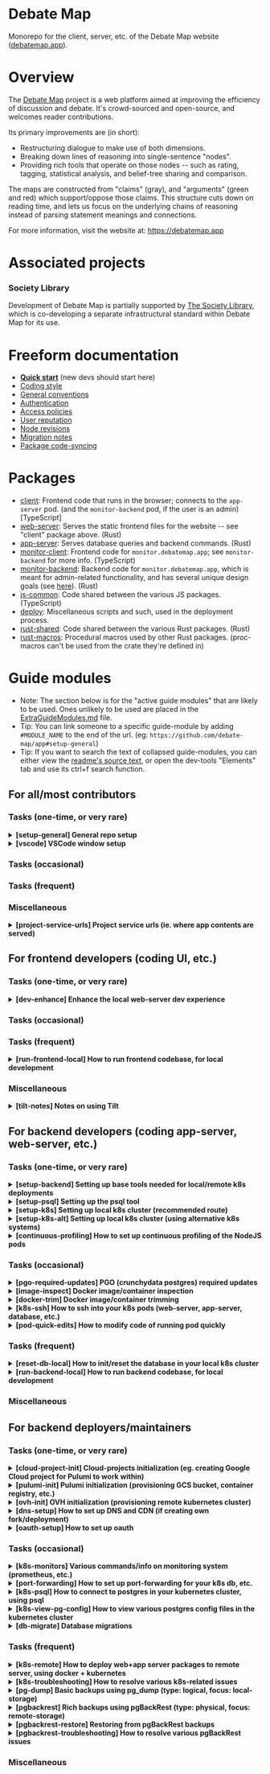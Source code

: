# Debate Map

Monorepo for the client, server, etc. of the Debate Map website ([debatemap.app](https://debatemap.app)).

# Overview

The [Debate Map](https://debatemap.app) project is a web platform aimed at improving the efficiency of discussion and debate. It's crowd-sourced and open-source, and welcomes reader contributions.

Its primary improvements are (in short):
* Restructuring dialogue to make use of both dimensions.
* Breaking down lines of reasoning into single-sentence "nodes".
* Providing rich tools that operate on those nodes -- such as rating, tagging, statistical analysis, and belief-tree sharing and comparison.

The maps are constructed from "claims" (gray), and "arguments" (green and red) which support/oppose those claims. This structure cuts down on reading time, and lets us focus on the underlying chains of reasoning instead of parsing statement meanings and connections.

For more information, visit the website at: <https://debatemap.app>

# Associated projects

### Society Library

Development of Debate Map is partially supported by [The Society Library](https://www.societylibrary.org), which is co-developing a separate infrastructural standard within Debate Map for its use.

# Freeform documentation

* [**Quick start**](https://github.com/debate-map/app/tree/master/Docs/QuickStart.md) (new devs should start here)
* [Coding style](https://github.com/debate-map/app/tree/master/Docs/CodingStyle.md)
* [General conventions](https://github.com/debate-map/app/tree/master/Docs/GeneralConventions.md)
* [Authentication](https://github.com/debate-map/app/tree/master/Docs/Authentication.md)
* [Access policies](https://github.com/debate-map/app/tree/master/Docs/AccessPolicies.md)
* [User reputation](https://github.com/debate-map/app/tree/master/Docs/UserReputation.md)
* [Node revisions](https://github.com/debate-map/app/tree/master/Docs/NodeRevisions.md)
* [Migration notes](https://github.com/debate-map/app/tree/master/Docs/MigrationNotes.md)
* [Package code-syncing](https://github.com/debate-map/app/tree/master/Docs/PackageCodeSyncing.md)

# Packages

* [client](https://github.com/debate-map/app/tree/master/Packages/client): Frontend code that runs in the browser; connects to the `app-server` pod. (and the `monitor-backend` pod, if the user is an admin) \[TypeScript]
* [web-server](https://github.com/debate-map/app/tree/master/Packages/web-server): Serves the static frontend files for the website -- see "client" package above. (Rust)
* [app-server](https://github.com/debate-map/app/tree/master/Packages/app-server): Serves database queries and backend commands. (Rust)
* [monitor-client](https://github.com/debate-map/app/tree/master/Packages/monitor-client): Frontend code for `monitor.debatemap.app`; see `monitor-backend` for more info. (TypeScript)
* [monitor-backend](https://github.com/debate-map/app/tree/master/Packages/monitor-backend): Backend code for `monitor.debatemap.app`, which is meant for admin-related functionality, and has several unique design goals (see [here](https://github.com/debate-map/app/tree/master/Packages/monitor-backend#design-goals)). (Rust)
* [js-common](https://github.com/debate-map/app/tree/master/Packages/js-common): Code shared between the various JS packages. (TypeScript)
* [deploy](https://github.com/debate-map/app/tree/master/Packages/deploy): Miscellaneous scripts and such, used in the deployment process.
* [rust-shared](https://github.com/debate-map/app/tree/master/Packages/rust-shared): Code shared between the various Rust packages. (Rust)
* [rust-macros](https://github.com/debate-map/app/tree/master/Packages/rust-macros): Procedural macros used by other Rust packages. (proc-macros can't be used from the crate they're defined in)
<!--
// planned packages
* [graphlink-server](https://github.com/debate-map/app/tree/master/Packages/graphlink-server): Library providing a GraphQL endpoint based on a PostgreSQL database, with support for live-queries. (Rust) [to be split into separate repo]
-->

# Guide modules

* Note: The section below is for the "active guide modules" that are likely to be used. Ones unlikely to be used are placed in the [ExtraGuideModules.md](https://github.com/debate-map/app/tree/master/Docs/ExtraGuideModules.md) file.
* Tip: You can link someone to a specific guide-module by adding `#MODULE_NAME` to the end of the url. (eg: `https://github.com/debate-map/app#setup-general`)
* Tip: If you want to search the text of collapsed guide-modules, you can either view the [readme's source text](https://github.com/debate-map/app/blob/master/README.md?plain=1), or open the dev-tools "Elements" tab and use its ctrl+f search function.





## For all/most contributors

### Tasks (one-time, or very rare)

<!----><a name="setup-general"></a>
<details><summary><b>[setup-general] General repo setup</b></summary>

* 1\) Ensure [NodeJS](https://nodejs.org) (v14.13.0+) is installed, as well as [Yarn](https://yarnpkg.com/getting-started/install) needed for Yarn workspaces.
	* Note: Installation of a new command-line tool generally requires that you restart your terminal/IDE in order for its binaries to be accessible simply by name (assuming the installer has added its folder to the `Path` environment-variable automatically). So if a step fails due to "Command X is not recognized", check this first. (To save space, this "restart your terminal/IDE before proceeding" note will not be repeated in other guide-modules/steps.)
* 2\) Clone/download this repo to disk. (https://github.com/debate-map/app.git)
* 3\) Install this repo's dependencies by running: `yarn install`
* 4\) There is an ugly additional step that used to be required here, relating to a messy transition in the NPM ecosystem from commonjs to esm modules. For now, this issue is being worked around in this repo through use of [these](https://github.com/debate-map/app/tree/master/patches) and [these](https://github.com/Venryx/web-vcore/tree/master/patches) patch files (which are auto-applied by npm/yarn). However, if you get strange webpack/typescript build errors relating to commonjs/esm modules, it's probably related to [this issue](https://github.com/apollographql/apollo-client/pull/8396#issuecomment-894563662), which may then require another look at the patch files (or attempting to find a more reliable solution).
* 5\) Copy the `.env.template` file in the repo root, rename the copy to `.env`, and fill in the necessary environment-variables. At the moment, regular frontend and backend devs don't need to make any modifications to the new `.env` file; only backend deployers/maintainers (ie. those pushing changes to the cloud for production) have environment-variables they need to fill in.

> If you're looking for a higher-level "quick start" guide, see here: [Quick start](https://github.com/debate-map/app/tree/master/Docs/QuickStart.md)

</details>

</details>

<!----><a name="vscode"></a>
<details><summary><b>[vscode] VSCode window setup</b></summary>

Prerequisite steps: [setup-general](#setup-general)

It's recommended to split your dev setup into two vscode windows:
* 1\) Window #1 in the `Packages` folder. Use this window to open files in `Packages/client`. (opening files in `Packages/js-common` is also fine)
* 2\) Window #2 in the repo root, for everything else. (server development, deployment, etc.)

Reasons:
* About half of the development work is done in `Packages/client`, since it is the "driver" of most changes/functionality. And having the workload split between the two windows (by "area of concern"), helps maintain tab-count sanity, and clarity of where a given file/tab should be located.
* A separate `tasks.json` file has been set up for the two folders, optimized for the frontend and backend "areas of concern"; by opening both vscode windows/instances, it's thus faster/easier to complete some guide-modules.

</details>





### Tasks (occasional)





### Tasks (frequent)





### Miscellaneous

<!----><a name="project-service-urls"></a>
<details><summary><b>[project-service-urls] Project service urls (ie. where app contents are served) </b></summary>

Local:
* `localhost:5100`: local (k8s), web-server (`backend.[forward/tiltUp]_local` must be running)
* `localhost:5101`: local (webpack), web-server (`client.dev` must be running)
* `localhost:5110`: local (k8s), app-server (`backend.[forward/tiltUp]_local` must be running)
* `localhost:5120`: local (k8s), postgres instance (`backend.[forward/tiltUp]_local` must be running)
* `localhost:5130`: local (k8s), monitor-backend (with web-serving of monitor-client's files) (`backend.[forward/tiltUp]_local` must be running)
* `localhost:5131`: local (webpack), monitor-client (alt web-server) (`monitorClient.dev` must be running)

Remote (private port-forwards/proxies):
* `localhost:5200`: remote (k8s), web-server (`backend.[forward/tiltUp]_ovh` must be running)
* `localhost:5210`: remote (k8s), app-server (`backend.[forward/tiltUp]_ovh` must be running)
* `localhost:5220`: remote (k8s), postgres instance (`backend.[forward/tiltUp]_ovh` must be running)
* `localhost:5230`: remote (k8s), monitor-backend (with web-serving of monitor-client's files) (`backend.[forward/tiltUp]_ovh` must be running)

Remote (public): \[note: the new version of debate-map is not yet served at these endpoints; these are the target urls, however, for when it's ready for public access]
* `debatemap.app`: remote (k8s), web-server
* `app-server.debatemap.app`: remote (k8s), app-server
* `monitor.debatemap.app`: remote (k8s), monitor-backend (with web-serving of monitor-client's files)

Port-assignment scheme: (ie. meaning of each digit in `ABCD`)
* A) app/project [5: debate-map]
* B) cluster [0: skipped, 1: local, 2: remote] (0 is skipped to avoid clashes with common ports, eg. 5000 for UPnP)
* C) pod [0: web-server, 1: app-server, 2: postgres instance, 3: monitor]
* D) variant [0: main, 1: served from webpack, etc.]

> Note: Not all web-accessible k8s services are shown in the list above. Specifically:
> * Mere "subcomponents" of the monitoring service: grafana, prometheus, alertmanager (Reason: They're accessible through the monitor tool's subpages/iframes. See [Domains.ts](https://github.com/debate-map/app/blob/master/Packages/js-common/Source/Utils/General/Domains.ts) or [domains.rs](https://github.com/debate-map/app/blob/master/Packages/rust-shared/src/domains.rs) for more details.)

</details>





## For frontend developers (coding UI, etc.)





### Tasks (one-time, or very rare)

<!----><a name="dev-enhance"></a>
<details><summary><b>[dev-enhance] Enhance the local web-server dev experience</b></summary>

* 1\) [opt] Install: [React Development Tools](https://chrome.google.com/webstore/detail/react-developer-tools/fmkadmapgofadopljbjfkapdkoienihi)
* 2\) [opt] Install: [MobX Development Tools](https://chrome.google.com/webstore/detail/mobx-developer-tools/pfgnfdagidkfgccljigdamigbcnndkod) (or [my fork](https://github.com/Venryx/mobx-devtools-advanced))

</details>





### Tasks (occasional)





### Tasks (frequent)

<!----><a name="run-frontend-local"></a>
<details><summary><b>[run-frontend-local] How to run frontend codebase, for local development</b></summary>

Prerequisite steps: [setup-general](#setup-general)

* 1\) If this is the first run, or if you've made code changes, run: `npm start client.tsc` (has vsc-1 task), for the ts->js transpilation (leave running in background)
* 2\) Start the serving of the frontend files. (ie. the js files generated by step 1, along with images and such)
	* 2.1\) Option 1, using webpack directly: **(faster, and recommended atm)**
		* 2.1.1\) Run `npm start client.dev` (has vsc-1 task), for the webpack bundle-building (and serving to `localhost:5101`). (leave running in background)
	* 2.2\) Option 2, using the web-server package within k8s: [if going this route, first follow the [setup-k8s](#setup-k8s) module]
		* 2.2.1\) If this is the first run, or if you've made code changes, build the frontend's webpack bundle into an actual file, in production mode, by running `npm start client.build.prodQuick` (has vsc-1 task).
		* 2.2.2\) Run (in repo root): `npm start backend.tiltUp_local`
		* 2.2.3\) Wait till Tilt has finished deploying everything to your local k8s cluster. (to monitor, press space to open the Tilt web-ui, or `s` for an in-terminal display)
* 3\) Open the locally-served frontend, by opening in your browser: `localhost:5101` (webpack), or `localhost:5100` (k8s web-server) (if you want to connect to the remote db, add `?db=prod` to the end of the url)

> For additional notes on using Tilt, see here: [tilt-notes](#tilt-notes)

</details>





### Miscellaneous

<!----><a name="tilt-notes"></a>
<details><summary><b>[tilt-notes] Notes on using Tilt</b></summary>

Prerequisite steps: [setup-backend](#setup-backend)

Notes:
* When making changes to files, and with Tilt live-updating the files in the pods, you may occasionally start hitting the error `Build Failed: error during connect` or `Build Failed: [...] Error response from daemon` or `Get "https://kubernetes.docker.internal:6443/api[...]": net/http: TLS handshake timeout`. Not completely sure what causes it (see my SO comment [here](https://stackoverflow.com/a/68779828)), but I'm guessing the tilt-updating mechanism is overwhelming Docker Desktop's kubernetes system somehow. To fix:
	* Option 1 (recommended): Completely close Docker Desktop, shutdown WSL2 (`wsl --shutdown`) [not always necessary], restart Docker Desktop, then rerun `npm start backend.tiltUp_local`.
	* Option 2 (sometimes fails): Right click the Docker Desktop tray-icon and press "Restart Docker".
* **Manually restarting the "pgo" resource will clear the database contents! Use with caution.**

</details>





## For backend developers (coding app-server, web-server, etc.)





### Tasks (one-time, or very rare)

<!----><a name="setup-backend"></a>
<details><summary><b>[setup-backend] Setting up base tools needed for local/remote k8s deployments</b></summary>

Required:
* 1\) Install Rust via the `rustup` toolkit: https://www.rust-lang.org/tools/install
	* 1.1\) If using VSCode, it's highly recommended to install the [Rust Analyzer](https://marketplace.visualstudio.com/items?itemName=rust-lang.rust-analyzer) extension.
* 2\) Install Tilt: https://github.com/tilt-dev/tilt (I'm currently on version 0.30.13)
	* 2.1\) If the `tilt` binary was not already added to your `Path` environment variable (depends on install path), do so.
* 3\) Install Helm (used during k8s deployment), v3.10.3+: https://helm.sh/docs/intro/install
	* 3.1\) On Windows, recommended install steps:
		* 3.1.1\) Install [Chocolatey](https://chocolatey.org/install). (if `choco` command not already present)
		* 3.1.2\) Run: `choco install kubernetes-helm`
* 3\) Install a Docker container system.
	* 3.1\) If on Windows, you'll first need to [install WSL2](https://learn.microsoft.com/en-us/windows/wsl/install). For the simple case, this involves...
		* 3.1.1\) Run `wsl --install`, restart, wait for WSL2's post-restart installation process to complete, then enter a username and password (which is probably worth recording).
		* 3.1.2\) It is highly recommended to set memory/cpu limits for the WSL system (as [seen here](https://stackoverflow.com/a/66797264)), otherwise it can (and likely will) consume nearly all of your device's resources.
	* 3.2\) Before installing your Docker container system, make sure the version you're installing is compatible with Debate Map's requirements. Currently, the repo is developed on machines with v1.24.2 (as part of [Docker Desktop 4.11.0](https://docs.docker.com/desktop/release-notes/#docker-desktop-4110)) and Kubernetes v1.25.2 (as part of Docker Desktop 4.15.0), so it's recommended to install one of those versions (preferably the newer one).
	* 3.3\) On Windows and Mac, this means installing Docker Desktop (see step 3.2 above for recommended install link).
	* 3.4\) On Linux, it's also recommended to install Docker Desktop (see step 3.2 above for recommended install link). (installing Docker Engine on its own is apparently also possible, though not recommended, since these docs are written assuming Docker Desktop is installed)

Highly recommended: (frontend devs can skip, if setting up a minimal local backend)
* 1\) Install [Lens](https://k8slens.dev), a very handy, general-purpose k8s inspection tool. 
* 2\) Install [DBeaver](https://dbeaver.io/download), a ui tool for viewing/modifying postgresql databases.

Additional tools: (frontend devs can skip)
* 1\) Install the VSCode [Kubernetes extension](https://marketplace.visualstudio.com/items?itemName=ms-kubernetes-tools.vscode-kubernetes-tools), and connect it with your kubeconfig file (eg. `$HOME/.kube/config`).
	* 1.1\) Also install the [Pod File System Explorer](https://marketplace.visualstudio.com/items?itemName=sandipchitale.kubernetes-file-system-explorer) component, enabling the Kubernetes extension to display the file-tree of running pods, and open their files.
* 2\) Install the VSCode [Bridge to Kubernetes extension](https://marketplace.visualstudio.com/items?itemName=mindaro.mindaro), for replacing a service in a remote kubernetes cluster with one running locally (for easier/faster debugging).
* 3\) See here for more helpful tools: https://collabnix.github.io/kubetools

</details>

<!----><a name="setup-psql"></a>
<details><summary><b>[setup-psql] Setting up the psql tool</b></summary>

> Note: While installation of the `psql` tool on your host machine should not strictly be necessary (since there is an instance of it that can be accessed through some postgres-related docker containers), it is best to install it for more ergonomic usage: many of the helper scripts rely on it, and having it on your host machine makes it easier to use certain features, such as execution of .sql files present only on the host machine (eg. for when running the init-db and seed-db scripts).

Steps:
* 1\) First, make a note of which major version of Postgres you need. This should be Postgres v13 (unless this step has become outdated); to confirm, you can run `npm start ssh.db`, then in that shell run `psql --version`.
* 2\) Next, download/install the package containing the `psql` binary. This means either...
	* 2.1\) Option 1, installing the full Postgres software (keep same major version noted above): https://www.postgresql.org/download
	* 2.2\) Option 2, installing just the Postgres binaries needed for `psql` to operate.
		* 2.2.1\) On Windows, this means downloading and extracting the contents from the zip file here (keep same major version noted above): https://www.enterprisedb.com/download-postgresql-binaries
* 3\) Ensure the `psql` binary is added to your `Path` environment-variable.

</details>

<!----><a name="setup-k8s"></a>
<details><summary><b>[setup-k8s] Setting up local k8s cluster (recommended route)</b></summary>

Prerequisite steps: [setup-backend](#setup-backend)

> There are multiple ways to set up a local Kubernetes cluster, but this guide-module assumes you'll be using the recommended option of Docker Desktop. If for some reason you instead want to use K3d, Kind, etc., see the [setup-k8s-alt](#setup-k8s-alt) module.

#### Setup for Docker Desktop Kubernetes **(recommended k8s system)**

* 1\) Create your Kubernetes cluster in Docker Desktop, by checking "Enable Kubernetes" in the settings, and pressing apply/restart.

> To delete and recreate the cluster, use the settings panel.

#### After steps

* 1\) Create an alias/copy of the k8s context you just created, renaming it to "local":
	* 1.1\) For Docker Desktop, this means:
		* 1.1.1\) Open: `$HOME/.kube/config`
		* 1.1.2\) Find the section with these contents:
		```
		- context:
		    cluster: docker-desktop
		    user: docker-desktop
		  name: docker-desktop
		```
		* 1.1.3\) Copy that section and paste it just below, changing the copy's `name: docker-desktop` to `name: local`.
* 2\) [opt] To make future kubectl commands more convenient, set the context's default namespace: `kubectl config set-context --current --namespace=app`

#### Troubleshooting

* 1\) If on Windows, your dynamic-ports range may start out misconfigured, which will (sometimes) cause conflicts with attempted port-forwards (from your Kubernetes pods to your localhost ports). See [here](https://superuser.com/a/1671710/231129) for the fix. (worth checking ahead of time on Windows, as it wasted considerable time for me)
* 2\) If your namespace gets messed up, delete it using this (regular kill command gets stuck): `npm start "backend.forceKillNS NAMESPACE_TO_KILL"`
	* 2.1\) If that is insufficient, you can either:
		* 2.1.1\) Help the namespace to get deleted, by editing its manifest to no longer have any "finalizers", as [shown here](https://stackoverflow.com/a/52012367).
		* 2.1.2\) Reset the whole Kubernetes cluster. (eg. using the Docker Desktop UI)
* 3\) When the list of images/containers in Docker Desktop gets annoyingly long, see the [docker-trim](#docker-trim) module.

</details>

<!----><a name="setup-k8s-alt"></a>
<details><summary><b>[setup-k8s-alt] Setting up local k8s cluster (using alternative k8s systems)</b></summary>

Prerequisite steps: [setup-backend](#setup-backend)

> There are multiple ways to set up a local Kubernetes cluster, with the recommened route being to use Docker Desktop, as described in the [setup-k8s](#setup-k8s) module. This module is for if you're certain you want to use an alternative like K3d or Kind.

Alternative options:
* K3d
* Kind

Notes:
* Docker Desktop has the advantage of not needing built docker-images to be "loaded" into the cluster; they were built there to begin with. This can save a *lot* of time, if full builds are slow. (for me, the deploy process takes ~3m on K3d, which Docker Desktop cuts out completely)
* K3d has the fastest deletion and recreation of clusters. (so restarting from scratch frequently is more doable)
* Docker Desktop seems to be the slowest running; I'd estimate that k3d is ~2x, at least for the parts I saw (eg. startup time).
* Docker Desktop seems to have more issues with some networking details; for example, I haven't been able to get the node-exporter to work on it, despite it work alright on k3d (on k3d, you sometimes need to restart tilt, but at least it works on that second try; with Docker Desktop, node-exporters has never been able to work). However, it's worth noting that it's possible it's (at least partly) due to some sort of ordering conflict; I have accidentally had docker-desktop and k3d and kind running at the same time often, so the differences I see may just be reflections of a problematic setup.

#### Setup for K3d

* 1\) Download and install from here: https://k3d.io/#installation
* 2\) Create a local registry: `k3d registry create reg.localhost --port 5000`
* 3\) Create a local cluster: `k3d cluster create main-1 --registry-use k3d-reg.localhost:5000` (resulting image will be named `k3d-main-1`)
* 4\) Add an entry to your hosts file, to be able to resolve `reg.localhost`:
	* 4.1\) For Windows: Add line `127.0.0.1 k3d-reg.localhost` to `C:\Windows\System32\Drivers\etc\hosts`.
	* 4.2\) For Linux: Add line `127.0.0.1 k3d-reg.localhost` to `/etc/hosts`. (on some Linux distros, this step isn't actually necessary)

> To delete and recreate the cluster: `k3d cluster delete main-1 && k3d cluster create main-1`

#### Setup for Kind

* 1\) Download and install from here: https://kind.sigs.k8s.io/docs/user/quick-start/#installation
* 2\) Run: `kind create cluster --name main-1 --image kindest/node:v1.24.2` (only versions 1.21.5 to 1.24.2 are known to work). The resulting image will be named `kind-main-1`
* 3\) Your cluster might fail with `too many open files` errors. Follow the guide at https://kind.sigs.k8s.io/docs/user/known-issues/#pod-errors-due-to-too-many-open-files

> To delete and recreate the cluster: `kind delete cluster --name main-1 && kind create cluster --name main-1`

#### After steps and troubleshooting

* For this info, open the [setup-k8s](#setup-k8s) module, and read through the "After steps" and "Troubleshooting" sections.

</details>

<!----><a name="continuous-profiling"></a>
<details><summary><b>[continuous-profiling] How to set up continuous profiling of the NodeJS pods</b></summary>

We used to use NewRelic to try to do this, but that was cancelled. Tooling to use for this is "to be decided".

</details>





### Tasks (occasional)

<!----><a name="pgo-required-updates"></a>
<details><summary><b>[pgo-required-updates] PGO (crunchydata postgres) required updates</b></summary>

The cluster's database is an instance of the [CrunchyData Postgres Operator, v5](https://access.crunchydata.com/documentation/postgres-operator/v5); we use various docker images that they provide, under the `registry.developers.crunchydata.com/crunchydata/` path. However, they apparently do not keep those images up forever, meaning that at some point, updating to a new version is required (eg. since new devs/environments would then be unable to pull the images themselves).

To update only the "postgres" image/component within the pgo package (this is usually all that's needed):
* 1\) Take a look at the file `Packages/deploy/PGO/install/values.yaml` to see what postgres version-images are available; if there is a new major-version you can jump to (that's not dropped yet), targeting that should solve the issue. (of the postgres image the cluster had been using being dropped from the crunchydata registry)
* 2\) If doable, create a copy of the new postgres-version image in a private-registry (to avoid it being dropped in the future), and use that as the target rather than the url noted above:
	* IMPORTANT NOTE: Using a private-registry mirror of the postgres image is not *yet* fully figured out, because I don't yet know how to provide the authentication data to the production cluster for it to be able to read from the private registry. There is a CrunchyData guide [here](https://access.crunchydata.com/documentation/postgres-operator/5.3.1/guides/private-registries/) which presumably can make this work. But for now, I'll just use the official image -- but now using the postgres v15 image (since that one is not dropped from the crunchydata registry, and should not be dropped for another year or so).
	* 2.1\) Ensure a copy of the target postgres image is stored in your private registry, by pasting the target version's image-url into the `MirrorTransientImages.js` file, then running it: `node ./Scripts/Docker/MirrorTransientImages.js`
	* 2.2\) Now open the `Packages/deploy/PGO/install/values.yaml` file again, and update the `relatedImages.postgres_XX.image` field to match the url of the private-registory mirror of the image. (so it's getting dropped from the main registry does not cause problems for us later)
	* 2.3\) If we're still needing to use the "large postgres images" fix, update the docker-pull command in `Postgres.star` to match the private-registry image-url.
* 3\) Now we need to update the postgres-cluster's data-folder to work with the new version of postgres:
	* 3.1\) Option 1: Run the postgres major-version update process that CrunchyData outlines here (recommended [ideally anyway; it failed last attempt in the production cluster, forcing Option 2]): https://access.crunchydata.com/documentation/postgres-operator/v5/guides/major-postgres-version-upgrade
		* 3.1.1\) Notes for its step 1:
			* It's recommended to at least make a logical backup at this point. (see: [pg-dump](#pg-dump))
		* 3.1.2\) Notes for its step 2:
			* 3.1.2.1\) In the first code-block (the yaml for the `PGUpgrade`), make sure you set:
				* `meta.namespace: postgres-operator` (alternately, you could do this as part of the `kubectl apply` command, but better to have it in the git-tracked file itself imo)
				* `meta.name: <name matching the pattern pg-upgrade-13-to-15>`
			* 3.1.2.2\) The contents of that first code-block should be saved to a file in the `Packages/deploy/PGO/@Operations` folder, with the filename matching the `meta.name` field. (eg. `pg-upgrade-13-to-15.yaml`)
			* 3.1.2.3\) It doesn't say how to deploy the listed yaml to the cluster; you could add it to the tilt scripts, or run `kubectl apply` directly. For the latter, run (from repo root): `kubectl apply -f Packages/deploy/PGO/@Operations/<file name from prior step>` (make sure you have Docker Desktop targeting the correct cluster first, ie. local or remote)
			* 3.1.2.4\) It is now expected that, when viewing/"editing" the newly-added `pg-upgrade-XXX` object in Lens (under the "Custom Resources" category), you'll see the text (near the bottom): `message: PostgresCluster instances still running`
		* 3.1.3\) Notes for its step 3:
			* In our case, the cluster-annotating command to run is: `kubectl -n postgres-operator annotate postgrescluster debate-map postgres-operator.crunchydata.com/allow-upgrade="pg-upgrade-13-to-15"`
			* When it says to shut down the cluster, in our case it means modifying the `Packages/deploy/PGO/postgres/values.yaml` file to have `shutdown: true`, then applying it (ie. by saving the file, with Tilt running; you could also use Lens to change the field directly, which is faster but requires more care with field-placement).
		* 3.1.4\) Notes for its step 4:
			* If you hit an error about the `pg15` (or whatever your target/new-pg-version is) directory already existing, this may be due to a prior (presumably failed) upgrade attempt. To fix this, delete the pg-upgrade object (pod will be dropped with it), comment out the `shutdown: true` line again, wait for the pgo `X-instance1-X` pod to start up again, then SSH into that pod, and delete/rename the given directory; then you can redo the relevant steps to get to step 3.1.4 again.
		* 3.1.5\) Notes for its step 5:
			* Once you've confirmed the upgrade has completed successfully, it's recommended to remove the `PGUpgrade` object (I prefer to do this using Lens, with it shown under the "Custom Resources" category).
		* 3.1.6\) Notes for its step 6:
			* For its vacuumdb command, I went with the first option (`vacuumdb --all --analyze-in-stages`), and ran it in the shell for the `debate-map-instance1-XXX` pod.
			* You could also do cleanup/removal of the old data-folder (eg. `pg13`) by following the given information (in the same `instance1` pod above), but I wouldn't bother unless disk-space is running low. (I don't believe those old folders become part of either the physical or logical automated backups, so the impact is minimal)
	* 3.2\) Option 2: Reset the database storage directory and restore a logical backup of the database.
		* 3.2.1\) Shut down the postgres cluster: modify `Packages/deploy/PGO/postgres/values.yaml` to have `shutdown: true`, or use Lens to apply this change directly. (this step is maybe not necessary, but better safe than sorry for now)
		* 3.2.2\) Change the `postgresVersion` field of `Packages/deploy/PGO/postgres/values.yaml` to the target/new version.
		* 3.2.3\) Reset the database data-folder, as well as the pgbackrest data and repo folders:
			* 3.2.3.1\) Option 1: By nuking the persistent-volume-claims (recommended atm).
				* WARNING: This will destroy your in-cluster copy of the database contents. Only do this if you're sure you have external backups, and you want to fully reset the pgo data/storage.
				* 3.2.3.1.1\) Use Lens to destroy the persistent-volume-claims named `debate-map-instance1-XXXX-pgdata` and `debate-map-repo1`.
				* 3.2.3.1.2\) That's it for now... (proceed to step 3.2.4, then in step 3.2.5, we do an additional step to complete the resetting, followed by the restore of the logical-backup)
			* 3.2.3.2\) Option 2: By modifying the persistent-volume-claims to rename the relevant folders.
				* 3.2.3.2.1\) Rename the folders within `pgdata`:
					* 3.2.3.2.1.1\) We need a way to modify the persistent-volume-claim used by postgres, from a stable pod that will not keep restarting. To do this, deploy the `Packages/deploy/PGO/@Operations/@explore-pvc_debate-map-instance1-XXX-pgdata.yaml` file to the cluster. This will create a `busybox` pod that we can SSH into.
					* 3.2.3.2.1.2\) In the explore-pvc/busybox pod, run `cd /mnt/volume1`, then:
						* 3.2.3.2.1.2.1\) Run: `mv pgXX pgXX_vdisabled1` (do this for all `XX`/versions present, both old and new)
						* 3.2.3.2.1.2.2\) Run: `mv pgXX_wal pgXX_wal_vdisabled1`. (do this for all `XX`/versions present, both old and new)
						* 3.2.3.2.1.2.3\) Run: `mv pgbackrest pgbackrest_vdisabled1`
				* 3.2.3.2.2\) Rename the folders within the pg repo folder (forget exact name, but used by `repo1` pod):
					* Similar steps to the above, except for the `repo1` persistent-volume-claim.
		* 3.2.4\) Start up the postgres cluster again (do the opposite of step 3.2.1). Also, if you haven't already, close and start/restart the tilt-up process.
		* 3.2.5\) You'll also need to get pgo to fully forget about its old repo-data (not sure how it is still accessing it, but this step was found necessary; tbh step 3.2.3 is probably not necessary if this step is done): With tilt running again, press the "Trigger update" button on the `pgo` and `pgo_crd-definition` resources; keep doing this (alternating between them every several seconds, eg. 3+ times), until the log-messages do not show errors, and the pgo resource shows in its logs messages like `trying to bootstrap a new cluster`, `initialized a new cluster`, and finally the "success" message of `INFO: no action. I am (debate-map-instance1-XXXX-0), the leader with the lock`. At this point, it should be a new pgo cluster that no longer tries to restore data from old/now-invalid physical backups.
		* 3.2.6\) Restore the logical-backup, by following the "To restore a backup" section in guide-module: [pg-dump](#pg-dump)

If you are doing an update of the entire postgres-operator package, here are some notes on it:
* We are using the helm-based installation approach rather than kustomize-based one, since this way updates are less complicated/painful.
* The official instructions for an initial install are [here](https://access.crunchydata.com/documentation/postgres-operator/v5/installation/helm).
* To do an update of the postgres-operator:
	* 1\) If the update process will involve a major-version upgrade of postgres, you'll need to decide if you want to reset the cluster then restore a logical-backup, or instead use the CrunchyData cluster-upgrade tool. The latter is recommended if there is a postgres-version that is supported by both the old and new pgo packages. If doing the latter (the cluster-upgrade tool), then the first step is updating just the postgres data-folder, by following the steps in the section above (through path of step 4.1). If doing the former (cluster reset followed by logical-backup), then instead use the path through step 4.2, and do that data-restore *after* the steps below.
	* 2\) Do a fresh clone of the examples repo (referenced in the helm-based install instructions above).
	* 3\) Make a temporary copy (placed somewhere outside dm's git repo) of the files under `Packages/deploy/PGO` that were "customized" from their initial contents. Currently, this means:
		* 3.1\) File: `Packages/deploy/PGO/postgres/values.yaml`
	* 4\) Replace the contents of the `Packages/deploy/PGO` folder with the contents of the `helm` folder, in the examples repo from step 1.
	* 5\) For each non-commented key in your backup of `postgres/values.yaml` (all keys except `postgresVersion` started commented), paste it into the appropriate location in the new `PGO/postgres/values.yaml` file.

</details>

<!----><a name="docker-trim"></a>
<details><summary><b>[image-inspect] Docker image/container inspection</b></summary>

Prerequisite steps: [setup-backend](#setup-backend)

Tools:
* Make a shortcut to `\\wsl$\docker-desktop-data\version-pack-data\community\docker\overlay2`; this is the path you can open in Windows Explorer to view the raw files in the docker-built "layers". (ie. your project's output-files, as seen in the docker builds)
* Install the Docker "dive" tool (helps for inspecting image contents without starting container): https://github.com/wagoodman/dive
* To inspect the full file-contents of an image: `docker save IMAGE_NAME -o ./Temp/output.tar` (followed by extraction, eg. using [7-zip](https://www.7-zip.org))

</details>

<!----><a name="docker-trim"></a>
<details><summary><b>[docker-trim] Docker image/container trimming</b></summary>

Prerequisite steps: [setup-backend](#setup-backend)

* 1\) When the list of images in Docker Desktop gets too long, press "Clean up" in the UI, check "Unused", uncheck non-main-series images, then press "Remove". (run after container-trimming to get more matches)
* 2\) When the list of containers in Docker Desktop gets too long, you can trim them using a Powershell script like the below: (based on: https://stackoverflow.com/a/68702985)
```
$containers = (docker container list -a).Split("`n") | % { [regex]::split($_, "\s+") | Select -Last 1 }
$containersToRemove = $containers | Where { ([regex]"^[a-z]+_[a-z]+$").IsMatch($_) }

# it's recommended to delete in batches, as too many at once can cause issues
$containersToRemove = $containersToRemove | Select-Object -First 30

foreach ($container in $containersToRemove) {
	# sync/wait-based version (slow)
	# docker container rm $container

	# async/background-process version (fast)
	Start-Process -FilePath docker -ArgumentList "container rm $container" -NoNewWindow
}
```

</details>

<!----><a name="k8s-ssh"></a>
<details><summary><b>[k8s-ssh] How to ssh into your k8s pods (web-server, app-server, database, etc.)</b></summary>

* For web-server: `npm start ssh.web-server`
* For app-server: `npm start ssh.app-server`
* For database: `npm start ssh.db`
* For others: `kubectl exec -it $(kubectl get pod -o name -n NAMESPACE -l LABEL_NAME=LABEL_VALUE) -- bash`

Note: If you merely want to explore the file-system of a running pod, it's recommended to use the [Kubernetes Pod File System Explorer](https://marketplace.visualstudio.com/items?itemName=sandipchitale.kubernetes-file-system-explorer) VSCode extension, as it's faster and easier. For editing files, see here: https://github.com/sandipchitale/kubernetes-file-system-explorer/issues/4

</details>

<!----><a name="pod-quick-edits"></a>
<details><summary><b>[pod-quick-edits] How to modify code of running pod quickly</b></summary>

> Update 2022-12-24: Quick-syncing is no longer being used atm. (the nodejs backend pods, where it had been useful, were retired)

* 1\) Tilt is set up to quickly synchronize changes in the following folders: .yalc, Temp_Synced, Packages/js-common
* 2\) If you want to quickly synchronize changes to an arbitrary node-module (or other location), do the following:
	* 2.1\) Copy the node-module's folder, and paste it into the `Temp_Synced` folder.
	* 2.2\) Open a shell in the target pod. (see [k8s-ssh](#k8s-ssh))
	* 2.3\) Create a symbolic link, such that the target path now points to that temp-folder: `ln -sf /dm_repo/Temp_Synced/MODULE_NAME /dm_repo/node_modules`
	* 2.4\) To confirm link was created, run: `ls -l /dm_repo/node_modules/MODULE_NAME`
	* Note: These symlinks will be cleared whenever `yarn install` is run again in the pod. (eg. if your app's `package.json` is changed)

</details>





### Tasks (frequent)

<!----><a name="reset-db-local"></a>
<details><summary><b>[reset-db-local] How to init/reset the database in your local k8s cluster</b></summary>

Prerequisite steps: [setup-k8s](#setup-k8s), [setup-psql](#setup-psql)

* 1\) If there already exists a `debate-map` database in your local k8 cluster's postgres instance, "delete" it by running: `npm start "db.demoteDebateMapDB_k8s local"`
	* 1.1\) For safety, this command does not technically delete the database; rather, it renames it to `debate-map-old-XXX` (with `XXX` being the date/time of the rename). You can restore the database by changing its name back to `debate-map`. To find the modified name of the database, run the query: `SELECT datname FROM pg_database WHERE datistemplate = false;` (to connect to the postgres server in order to run this query, run: `npm start "db.psql_k8s local db:postgres"`)
* 2\) Run: `npm start "db.initDB local"` (or manually: connect to postgres server/pod and apply the `./Scripts/InitDB/@InitDB.sql` script)
* 3\) Run: `npm start "db.seedDB local"` (or manually: connect to postgres server/pod and apply the `./Scripts/SeedDB/@SeedDB.sql` script)
	* 3.1\) If you get an error, changes may have been made to the expected database structure, with it being forgotten to update the `GenerateSeedDB.ts` code (or to regenerate its `@SeedDB.sql` output script). Open the `Scripts\SeedDBGenerator\GenerateSeedDB.ts` file, check for TypeScript errors, fix any you see, then run `npm start "db.seedDB_freshScript local"`.

</details>

<!----><a name="run-backend-local"></a>
<details><summary><b>[run-backend-local] How to run backend codebase, for local development</b></summary>

Prerequisite steps: [setup-k8s](#setup-k8s)

* 1\) If this is the first run, or if changes were made to the `client` or `monitor-client` web/frontend codebases, run the relevant js-building and js-bundling script(s): [`npm start client.tsc` and `npm start client.build.prodQuick`] and/or [`npm start monitorClient.tsc` and `npm start monitorClient.build.prodQuick`] (has vsc-2 tasks)
* 2\) Launch the backend pods necessary for the behavior you want to test:
	* 2.1\) Option 1, by launching the entire backend in your local k8s cluster: **(recommended)**
		* 2.1.1\) If you have made any changes to dependencies that the backend uses, ensure the `Others/yarn-lock-for-docker.lock` file is up-to-date, by running: `npm start backend.dockerPrep` (has vsc-2 task)
		* 2.1.2\) If your docker/kubernetes system is not active yet, start it now. (eg. on Windows, launching Docker Desktop from the start menu)
		* 2.1.3\) Run (in repo root): `npm start backend.tiltUp_local`
		* 2.1.4\) Wait till Tilt has finished deploying everything to your local k8s cluster. (to monitor, press space to open the Tilt web-ui, or `s` for an in-terminal display)
	* 2.2\) Option 2, by launching individual pods/components directly on your host machine: (arguably simpler, but not recommended long-term due to lower reliability for dependencies, eg. platform-specific build hazards and versioning issues)
		* 2.2.1\) Start app server (if needed): `cd Packages/app-server; cargo run` (not yet tested)
		* 2.2.2\) Start web server (if needed): `cd Packages/web-server; cargo run` (not yet tested)
			* 2.2.2.1\) As an alternative to starting the web server pod, you can try an alternative (webpack-based serving) described in the [run-frontend-local](#run-frontend-local) module.
	* Note: If changes were made that require changes to the db schema, you may hit errors on app-server startup. To resolve this, you can either reset your local database (see: [#reset-db-local](#reset-db-local)), or write/run a database migration (see: [#db-migrate](#db-migrate)).
* 3\) Backend should now be up and running. You can test the deployment by opening the main web frontend (eg. `localhost:[5100/5101]`), or interacting with one of the pages served by another pod (eg. the `graphiql` page at `localhost:5110/graphiql`).

> For additional notes on using Tilt, see here: [tilt-notes](#tilt-notes)

</details>





### Miscellaneous

## For backend deployers/maintainers

### Tasks (one-time, or very rare)

<!----><a name="cloud-project-init"></a>
<details><summary><b>[cloud-project-init] Cloud-projects initialization (eg. creating Google Cloud project for Pulumi to work within)</b></summary>

Note: We use Google Cloud here, but others could be used.

* 1\) Ensure you have a user-account on Google Cloud Platform: https://cloud.google.com/
* 2\) Install the Google Cloud SDK: https://cloud.google.com/sdk/docs/install
* 3\) Authenticate the gcloud sdk/cli by providing it with the key-file for a service-account with access to the project you want to deploy to.
	* 3.1\) For the main Google Cloud project instance, you'll need to be supplied with the service-account key-file. (contact Venryx)
	* 3.2\) If you're creating your own fork/deployment, you'll need to:
		* 3.2.1\) Create a GCP project.
		* 3.2.2\) Enable the Container Registry API for your GCP project: https://console.cloud.google.com/apis/library/containerregistry.googleapis.com
		* 3.2.3\) Create a service-account: (it's possible a user account could also be granted access directly, but service-accounts are recommended anyway)
			* 3.2.3.1\) Go to: https://console.cloud.google.com/iam-admin/serviceaccounts/create
			* 3.2.3.2\) Choose a service-account name, and add the role "Container Registry Service Agent" and "Storage Admin" (*not* the weaker "Storage Object Admin").
			* 3.2.3.3\) In the "Service account admins role" box, enter your email.
			* 3.2.3.4\) In the "Service account users role" box, enter your email, and the email of anyone else you want to have access.
			* 3.2.3.5\) Create a key for your service account, and download it as a JSON file (using the "Keys" tab): https://console.cloud.google.com/iam-admin/serviceaccounts
	* 3.3\) Move (or copy) the JSON file to the following path: `Others/Secrets/gcs-key.json` (if there is an empty file here already, it's fine to overwrite it, as this would just be the placeholder you created in the [setup-k8s](#setup-k8s) module)
	* 3.4\) Add the service-account to your gcloud-cli authentication, by passing it the service-account key-file (obtained from step 3.1 or 3.2.3.5): `gcloud auth activate-service-account FULL_SERVICE_ACCOUNT_NAME_AS_EMAIL --key-file=Others/Secrets/gcs-key.json`
	* 3.5\) Add the service-account to your Docker authentication, in a similar way: `Get-Content Others/Secrets/gcs-key.json | & docker login -u _json_key --password-stdin https://gcr.io` (if you're using a specific subdomain of GCR, eg. us.gcr.io or eu.gcr.io, fix the domain part in this command)

</details>

<!----><a name="pulumi-init"></a>
<details><summary><b>[pulumi-init] Pulumi initialization (provisioning GCS bucket, container registry, etc.)</b></summary>

Prerequisite steps: [cloud-project-init](#cloud-project-init)

Note: We use Google Cloud here, but others could be used.

* 1\) Install the Pulumi cli: `https://www.pulumi.com/docs/get-started/install`
* 2\) Ensure that a Pulumi project is set up, to hold the Pulumi deployment "stack".
	* 2.1\) Collaborators on the main release can contact Stephen (aka Venryx) to be added as project members (you can view it online [here](https://app.pulumi.com/Venryx/debate-map) if you have access).
	* 2.2\) If you're creating your own fork/deployment:
		* 2.2.1\) Create a new Pulumi project [here](https://app.pulumi.com). Make sure your project is named `debate-map`, so that it matches the name in `Pulumi.yaml`.
* 3\) Run: `npm start pulumiUp` (`pulumi up` also works, *if* the last result of `npm start backend.dockerPrep` is up-to-date)
* 4\) Select the stack you want to deploy to. (for now, we always deploy to `prod`)
* 5\) Review the changes it prepared, then proceed with "yes".
* 6\) After a bit, the provisioning/updating process should complete. There should now be a GCS bucket, container registry, etc. provisioned, within the Google Cloud project whose service-account was associated with Pulumi earlier.
* 7\) If the deploy went successfully, a `PulumiOutput_Public.json` file should be created in the repo root. This contains the url for your image registry, storage bucket, etc. The Tiltfile will insert these values into the Kubernetes YAML files in various places; to locate each of these insert points, you can search for the `TILT_PLACEHOLDER:` prefix.

</details>

<!----><a name="ovh-init"></a>
<details><summary><b>[ovh-init] OVH initialization (provisioning remote kubernetes cluster)</b></summary>

Note: We use OVHCloud's Public Cloud servers here, but others could be used.

* 1\) Create a Public Cloud project on OVH cloud. (in the US, us.ovhcloud.com is recommended for their in-country servers)
* 2\) Follow the instructions here to setup a Kubernetes cluster: https://youtu.be/vZOj59Oer7U?t=586  
	* 2.1\) In the "node pool" step, select "1". (Debate Map does not currently need more than one node)  
	* 2.2\) In the "node type" step, select an option. (cheapest is Discovery d2-4 at ~$12/mo, but I use d2-8 at ~$22/mo to avoid occasional OOM issues)
* 3\) Run the commands needed to integrate the kubeconfig file into your local kube config.
* 4\) Create an alias/copy of the "kubernetes-admin@Main_1" k8s context, renaming it to "ovh". (open `$HOME/.kube/config`, copy the aforementioned context section, then change the copy's name to `ovh`)
* 5\) Add your Docker authentication data to your OVH Kubernetes cluster.
	* 5.1\) Ensure that your credentials are loaded, in plain text, in your docker `config.json` file. By default, Docker Desktop does not do this! So most likely, you will need to:
		* 5.1.1\) Disable the credential-helper, by opening `$HOME/.docker/config.json`, and setting the `credsStore` field to **an empty string** (ie. `""`).
		* 5.1.2\) Log in to your image registry again. (ie. rerun step 3.5 of [cloud-project-init](#cloud-project-init))
		* 5.1.3\) Submit the credentials to OVH: `kubectl --context ovh create secret --namespace app generic registry-credentials --from-file=.dockerconfigjson=PATH_TO_DOCKER_CONFIG --type=kubernetes.io/dockerconfigjson` (the default path to the docker-config is `$HOME/.docker/config.json`, eg. `C:/Users/YOUR_USERNAME/.docker/config.json`)
	* 5.1\) You can verify that the credential-data was uploaded properly, using: `kubectl --context ovh get --namespace default -o json secret registry-credentials` (currently we are pushing the secret to the `default` namespace, as that's where the `web-server` and `app-server` pods currently are; if these pods are moved to another namespace, adjust this line accordingly)

</details>

<!----><a name="dns-setup"></a>
<details><summary><b>[dns-setup] How to set up DNS and CDN (if creating own fork/deployment)</b></summary>

Note: We use Cloudflare here, but others could be used.

* 1\) If not done already, update the domain-names in the code and k8s YAML files (eg. `dmvx-ingress.yaml`) to point to your chosen domain-names.
* 2\) Create a Cloudflare account, and start the add-website process on it. Follow the instructions for basic setup (using the defaults, unless otherwise specified).
	* 2.1\) On your domain registrar manager/website, make sure that you configure Cloudflare as the DNS Name Servers.
	* 2.2\) On Cloudflare, make-so it has the following dns-records set:
		* 2.2.1\) `{type: "CNAME", target: "<ovh kubernetes cluster host-name>", name: "*"}`
		* 2.2.2\) `{type: "CNAME", target: "<ovh kubernetes cluster host-name>", name: "<your domain name, eg. debatemap.app>"}`
	* Note: This should be set by default, but if not, enable the "SSL/TLS" -> "Edge Certificates" -> "Always Use HTTPS" option. (seems to not really be necessary, presumably because Traefik doesn't respond for non-https requests so Chrome retries with https automatically, but good practice)
* 3\) Set up a redirect from `www.YOUR_DOMAIN.YOUR_TLD` to `YOUR_DOMAIN.YOUR_TLD`. (using the Rules section, as [seen here](https://community.cloudflare.com/t/redirecting-www-to-non-www/2949/28))

</details>

<!----><a name="oauth-setup"></a>
<details><summary><b>[oauth-setup] How to set up oauth</b></summary>

In order to use the oauth options for sign-in (eg. Google Sign-in), the frontend either must be running on `localhost:[5100/5101]`, or you have to create your own online "application" configs/entries on each of the oauth-providers' platforms. The below instructions are for creating those "application" configs/entries. (replace the domains with your own, of course)

Google Sign-in:
* 1\) Create a Google Cloud project for your fork.
* 2\) Go to: https://console.cloud.google.com/apis/credentials?project=YOUR_PROJECT_NAME
* 3\) In the "Credentials->OAuth 2.0 Client IDs" section, create a new "Web Application" entry.
* 4\) Set the values below: (yes, the plain `localhost` one is [also needed](https://stackoverflow.com/a/68469319)) [replacing CLUSTER_IP_IN_CLOUD with the URL of your cloud-based Kubernetes cluster, if you want direct access to be possible]
```
Authorized JavaScript Origins:
* http://localhost
* http://localhost:5100
* http://[::1]:5100
* http://localhost:5101
* http://[::1]:5101
* https://CLUSTER_IP_IN_CLOUD
* https://debatemap.app
* https://debates.app

Authorized redirect URIs:
* http://localhost:5110/auth/google/callback
* http://[::1]:5110/auth/google/callback
* https://app-server.CLUSTER_IP_IN_CLOUD/auth/google/callback
* https://app-server.debatemap.app/auth/google/callback
* https://app-server.debates.app/auth/google/callback
* https://app-server.debatemap.app/auth/google/callback_returnToLocalhost
* https://app-server.debates.app/auth/google/callback_returnToLocalhost
```

</details>





### Tasks (occasional)

<!----><a name="k8s-monitors"></a>
<details><summary><b>[k8s-monitors] Various commands/info on monitoring system (prometheus, etc.)</b></summary>

* To open a bash shell in the main prometheus pod: `kubectl exec -it prometheus-k8s-[0/1] -n monitoring -- sh` (or just use Lens)
* To view the Grafana monitor webpage, open: `localhost:[3405/4405]` (`3405` for local, `4405` for remote, if using Tilt; if not, manually launch using Lens)
	> The page will ask for username and password. On first launch, this will be `admin` and `admin`.
	>
	> The Grafana instance has been preconfigured with some useful dashboards, which can be accessed through: Dashboards (in sidebar) -> Manage -> Default -> [dashboard name]. You can import additional plugins/dashboards from the Grafana [plugin library](https://grafana.com/grafana/plugins) and [dashboard library](https://grafana.com/grafana/dashboards).
<!-- * To view the Prometheus monitor webpage, open (not currently working): `localhost:31002` -->
* To view the Prometheus monitor webpage, open the k8s cluster in Lens, find the `prometheus` service, then click it's "Connection->Ports" link.
	> The page will ask for username and password. On first launch, this will be `admin` and `admin`.
<!-- * To view the cAdvisor monitor webpage, open (not currently working): `localhost:31001` -->
* To view the cAdvisor monitor webpage [not currently working/enabled], open the k8s cluster in Lens, find the `cadvisor` service, then click it's "Connection->Ports" link.
* To view cpu and memory usage for pods using k8s directly (no external tools), run: `kubectl top pods --all-namespaces` (for additional commands, see [here](https://raaviblog.com/how-to-find-the-current-cpu-and-memory-usage-of-all-the-pods-in-kubernetes-cluster))

</details>

<!----><a name="port-forwarding"></a>
<details><summary><b>[port-forwarding] How to set up port-forwarding for your k8s db, etc.</b></summary>

For database pod:
* 1\) If you have tilt running, a port-forward should already be set up, on the correct port. (`5120` for your local cluster, and `5220` for your remote cluster)
* 2\) You can also set up the port-forwarding by running the script (has vsc-2 tasks): `npm start backend.forward_[local/remote]` (to only port-forward the db pod, add arg: `onlyDB`)

</details>

<!----><a name="k8s-psql"></a>
<details><summary><b>[k8s-psql] How to connect to postgres in your kubernetes cluster, using psql</b></summary>

Approach 1: (by ssh'ing directly in the k8s pod)
* 1\) Run: `npm start "ssh.db [local/ovh]"`
* 2\) Run (in vm shell that opens): `psql`
* 3\) The shell should now have you logged in as the `postgres` user.

Approach 2: (by using external psql with port-forwarding; requires that PostgreSQL be installed on your host computer)
* 1\) Set up a port-forward from `localhost:[5120/5220]` to your k8s database pod. (see: [port-forwarding](#port-forwarding))
* 2\) Run: `npm start "db.psql_k8s [local/ovh]"`
* 3\) The shell should now have you logged in as the `admin` user.

</details>

<!----><a name="k8s-view-pg-config"></a>
<details><summary><b>[k8s-view-pg-config] How to view various postgres config files in the kubernetes cluster</b></summary>

To view the pg config files `postgresql.conf`, `pg_hba.conf`, etc.:
* 1\) Run: `kubectl exec -it $(kubectl get pod -n postgres-operator -o name -l postgres-operator.crunchydata.com/cluster=debate-map,postgres-operator.crunchydata.com/role=master) -- bash`
* 2\) Run (in new bash): `cat /pgdata/pg13/XXX`

</details>

<!----><a name="db-migrate"></a>
<details><summary><b>[db-migrate] Database migrations</b></summary>

Old overview: <https://github.com/Venryx/web-vcore/tree/master/Docs/DatabaseMigrations.md>

New steps:
* 1\) Write a KnexJS script that modifies the db contents to match the new desired shape. (using native PG commands, for fast execution)
	* 1.1\) Make a copy of the latest migration in `Knex/Migrations`, and give it an appropriate name.
	* 1.2\) Write the migration code. (reference the older migration scripts to see patterns used)
* 2\) Enable a flag on the main `debate-map` database, which makes it read-only, and displays an explanation message to users.
	* 2.1\) Using DBeaver, create/modify the single row in the `globalData` table, setting `extras.dbReadOnly` to `true`.
	* 2.2\) If you want to customize the message that is shown to the users, set/modify the `extras.dbReadOnly_message` field. (default: `Maintenance.`)
* 3\) Create a copy of the database, named `debate-map-draft`.
	* 3.1\) Run: `TODO`
* 4\) Execute the migration script against the draft copy of the database.
	* 4.1\) Run: `TODO`
* 5\) Confirm that the draft database's contents are correct.
	* 5.1\) Open the (locally-served) new frontend's code, connecting to the draft database (by adding the `?db=prod-draft` flag to the url -- not yet implemented), and confirm that things work correctly.
	* 5.2\) You could also connect to the draft database using a tool like DBeaver, and confirm that the contents look correct there.
* 6\) Demote the main `debate-map` database. (ie. renaming it to `debate-map-old-XXX`)
	* 6.1\) Run: `npm start "db.demoteDebateMapDB_k8s ovh"`
* 7\) Promote the draft `debate-map-draft` database. (ie. renaming it to `debate-map`)
	* 7.1\) Run: `npm start "db.promoteDebateMapDraftDB_k8s ovh"` [not yet implemented]
* 8\) Disable the `dbReadOnly` flag in the `globalData` table. (see step 2)

</details>





### Tasks (frequent)

<!----><a name="k8s-remote"></a>
<details><summary><b>[k8s-remote] How to deploy web+app server packages to remote server, using docker + kubernetes</b></summary>

Prerequisite steps: [pulumi-init](#pulumi-init), [ovh-init](#ovh-init)

* 1\) If changes were made to the `client` or `monitor-client` web/frontend codebases (or you've never run these build commands before), run the relevant js-building and js-bundling script(s): [`npm start client.tsc` and `npm start client.build.prodQuick`] and/or [`npm start monitorClient.tsc` and `npm start monitorClient.build.prodQuick`] (has vsc-2 tasks)
* 2\) Run: `npm start backend.tiltUp_ovh`
* 3\) Wait till Tilt has finished deploying everything to your local k8s cluster. (to monitor, press space to open the Tilt web-ui, or `s` for an in-terminal display)
* 4\) Verify that the deployment was successful, by visiting the web-server: `http://CLUSTER_URL:5200`. (replace `CLUSTER_URL` with the url listed in the OVH control panel)
* 5\) If you haven't yet, initialize the DB, by following the steps in [reset-db-local](#reset-db-local) -- except replacing the `local` context listed in the commands with `ovh`.
* 6\) You should now be able to sign in, on the web-server page above. The first user that signs in is assumed to be one of the owner/developer, and thus granted admin permissions.

> For additional notes on using Tilt, see here: [tilt-notes](#tilt-notes)

</details>

<!----><a name="k8s-troubleshooting"></a>
<details><summary><b>[k8s-troubleshooting] How to resolve various k8s-related issues</b></summary>

* 1\) In some cases, when pushing a new pod version to your k8s cluster, the pod will fail to be added, with the message `0/1 nodes are available: 1 node(s) had taint {node.kubernetes.io/memory-pressure: }, that the pod didn't tolerate.`
	* 1.1\) You can manually remove the taint by running (as seen [here](https://stackoverflow.com/a/63471551/2452165)): `kubectl taint node <nodename> node.kubernetes.io/memory-pressure:NoSchedule-`
		1.1.1\) Update: This didn't actually seem to work for me. Perhaps k8s is instantly re-applying the taint, since it's based on a persistent memory shortage? Anyway, currently I just wait for the memory shortage to resolve (somehow).
		1.1.2\) For now, another workaround that *seems* to help (from a couple tries), is opening pod-list in Lens, searching for all pods of the given type, selecting-all, then removing/killing all.
		1.1.3\) Another partial workaround seems to be to use Lens->Deployment, set Scale to 0, wait till entry updates, then set Scale to 1 again; in a couple cases this seemed to resolve the taint issue (maybe just coincidence though). 
* 2\) If you get the error "Unable to attach or mount volumes: unmounted volumes [...]" (in my case, after replacing a 4gb node-pool with an 8gb one), the issue may be that the stale persistent-volume-claims requested by the old nodes are still sticking around, causing new claims for the new node to not get created (issue [described here](https://veducate.co.uk/kubelet-unable-attach-volumes/)). To fix this:
	* 2.1\) Run `npm start backend.tiltDown_ovh`.
	* 2.2\) Tilt-down appears to not delete everything, so complete the job by using Tilt to manually delete anything added by our project: basically everything except what's in the `kube-node-lease`, `kube-public`, and `kube-system` namespaces.
		* 2.2.1\) Regular deletion (eg. through the Lens UI) works fine for the following found leftovers: stateful sets, config maps, secrets, and services.
		* 2.2.2\) For leftover namespaces: this deadlocks for me, seemingly due to the postgres-operator CRD having a deadlock occuring during its "finalizer", as [described here](https://stackoverflow.com/a/52012367) (causing its `postgres-operator` namespace to stick around in a bad "terminating" state). See [here](https://stackoverflow.com/a/52377328) to confirm what resources underneath that namespace are causing it to stick around, and then follow the steps below (assuming it's the CRD and/or PV/PVCs) to remove them, then the deadlocked namespace deletion task itself should complete. 
		* 2.2.3\) For the postgres-operator CRD, edit the manifest (eg. using the Lens UI's "Edit" option) to have its "finalizers" commented out, then delete like normal.
		* 2.2.4\) For the persistent-volumes and persistent-volume-claims, due the same thing: comment out its "finalizers", then delete like normal.
	* 2.3\) Rerun the tilt-up script.
	* 2.4\) EDIT: After doing the above, the issue still remains :(. Based on my reading, the above "should" fix it, but it hasn't. For now, I'm resolving this issue by just completely resetting the cluster. (with "Computing nodes" option set to "Keep and reinstall nodes" -- the "Delete nodes" option appears to not be necessary)

</details>

<!----><a name="pg-dump"></a>
<details><summary><b>[pg-dump] Basic backups using pg_dump (type: logical, focus: local-storage)</b></summary>

To create a backup:
* 1\) Option 1, using basic script:
	* 1.1\) Run: `npm start backend.makeDBDump` (has vsc-2 tasks)
	* 1.2\) A backup dump will be created at: `../Others/@Backups/DBDumps_[local/ovh]/XXX.sql`
* 2\) Option 2, using DBeaver:
	* 2.1\) Right-click DB in list. (this assumes you already are connected)
	* 2.2\) Press Tools->Backup, select "app", press Next, set format to "Tar", and press Start.

To restore a backup:
* 1\) It's recommended to rename the existing `app` schema to `app_old` or the like, before restoring a backup file.
* 2\) Before restoring the backup file, make sure the `rls_obeyer` role is created, by executing the `create role "rls_obeyer"...` section in `General_End.sql`.
* 3\) Do some cleanup of the backup file: (`pgdump` is not perfect, and can output some lines that fail to restore as-is)
	* 3.1\) If present, comment out the following line near the end of the file (`pg_stat_statements` table may not be created/populated yet): `GRANT SELECT,INSERT,DELETE,UPDATE ON TABLE app.pg_stat_statements TO rls_obeyer;`
* 4\) Execute the SQL dump/backup-file using psql or DBeaver.
	* 4.1\) Option 1: Using psql:
		* 4.1.1\) TODO
	* 4.2\) Option 2: Using DBeaver:
		* 4.2.1\) After connecting to the debate-map database, right-click it and press Tools->"Execute script", then supply the path to the backup file.
* 5\) Execute the SQL:
	```sql
	ALTER DATABASE "debate-map" SET search_path TO 'app'; -- for future pg-sessions
	SELECT pg_catalog.set_config('search_path', 'app', false); -- for current pg-session
	```
	* Note: Why is this necessary? Because SQL dumps/backups do not record the "search-path" of the database. This is by design apparently (https://postgrespro.com/list/thread-id/2448092), but means that the search-path must be set manually, if restoring to a fresh database. If you get errors during restore relating to search-paths (eg. due to a dev forgetting to add the schema qualifier to a recently-added function), try adding the sql code above to the start of the sql file (replacing the emptying search-path line already there).

</details>

<!----><a name="pgbackrest"></a>
<details><summary><b>[pgbackrest] Rich backups using pgBackRest (type: physical, focus: remote-storage)</b></summary>

General notes:
* Automatic backups are already set up, writing to the `debate-map-prod-uniform-private` bucket provisioned by Pulumi in the Google Cloud, at the path: `/db-backups-pgbackrest`.
* Schedule: Once a week, a "full" backup is created; once a day, a "differential" backup is created.

Backup structure:
* Backups in pgbackrest are split into two parts: base-backups (the `db-backups-pgbackrest/backup` cloud-folder), and wal-archives (the `db-backups-pgbackrest/archive` cloud-folder).
	* Base-backups are complete physical copies of the database, as seen during the given generation period. (well, complete copies if of type `full`; `differential` backups rely on the last `full` backup to be complete, and `incremental` backups rely on the last `full` backup, the last `differential` (if any), along with the in-between series of `incremental` backups)
	* Wal-archives are small files that are frequently being created, which is basically a streaming "changelog" of database updates. Wal-archives allow you to do point-in-time restores to arbitrary times, by augmenting the base-backups with the detailed sequence of changes since them.

Actions:
* To view the list of backups in the Google Cloud UI, run: `npm start backend.viewDBBackups`

To manually trigger the creation of a full backup:
* 1\) Run: `npm start backend.makeDBBackup`
* 2\) Confirm that the backup was created by viewing the list of backups. (using `npm start backend.viewDBBackups`)
	* 2.1\) If the backup failed (which is problematic because it seems to block subsequent backup attempts), you can:
		* 2.1.1\) Trigger a retry by running `npm start backend.makeDBBackup_retry` PGO will then notice the unfinished job is missing and recreate it, which should hopefully work this time.
		* 2.1.2\) Or cancel the manual backup by running: `npm start backend.makeDBBackup_cancel`

</details>

<!----><a name="pgbackrest-restore"></a>
<details><summary><b>[pgbackrest-restore] Restoring from pgBackRest backups</b></summary>

* 1\) Find the point in time that you want to restore the database to. Viewing the list of base-backups in the Google Cloud UI (using `npm start backend.viewDBBackups`) can help with this, as a reference point (eg. if you made a backup just before a set of changes you now want to revert).
* 2\) Prepare the postgres-operator to restore the backup, into either a new or the current postgres instance/pod-set:
	* 2.1\) Option 1, into a new postgres instance/pod-set that then gets promoted to master (PGO recommended way):
		* 2.1.1\) Ensure that the tilt-up script is running for the target context. (and disable any tilt-up scripts running for other contexts)
		* 2.1.2\) Uncomment the `dataSource` field in `postgres.yaml`, uncomment + fill-in the section matching the restore-type you want (then save the file):
			* 2.1.2.1\) If you want to restore exactly to a base-backup (without any wal-archive replaying), use the first section. (modifying "set" to the base-backup folder-name seen in the cloud-bucket)
				* 2.1.2.1.1\) At the moment, you also have to run a `psql` command to complete the restore. See [here](https://github.com/CrunchyData/postgres-operator/issues/1886#issuecomment-907784977).
			* 2.1.2.2\) If you want to restore to a specific point-in-time (with wal-archive replaying), use the second section. (modifying "target" to the time you want to restore to, with a specified timezone [UTC recommended])
	* 2.2\) Option 2, into the existing postgres instance/pod-set (imperative, arguably cleaner way -- but not yet working/reliable):
		* 2.2.1\) Run: `npm start "backend.restoreDBBackup_prep BACKUP_LABEL"` This script patches the postgres-operator deployment/configuration to contain [the fields](https://access.crunchydata.com/documentation/postgres-operator/5.0.2/tutorial/disaster-recovery/#perform-an-in-place-point-in-time-recovery-pitr) that mark a restoration as active, and specify which backup to use.
		* 2.2.2\) To actually activate the restore operation, run: `npm start backend.restoreDBBackup_apply` This will update the `.../pgbackrest-restore` annotation on the postgres-operator CRD to the current-time, which the operator interprets as the "go signal" to apply the specifying restoration operation.
* 4\) Observe the logs in the Tilt UI (atm, the restore operation's logs are visible in the "uncategorized" tilt-resource), to track the progress of the restore.
	* Note: It takes about 2.5 minutes just to start, so be patient; you'll know it's done when the logs say `restored log file "XXX.history" from archive`. (along with the `HINT: Execute pg_wal_replay_resume() to promote.`, which must be followed to complete; see link in 2.1.2.1.1 for more info)
	* Note: You can ignore the `WARN: --delta or --force specified but unable to find...` message, as that just means it's a fresh cluster that has to restore from scratch, which the restore module finds odd since it notices the useless [automatically added] delta/force flag)
	* Note: Until the restore process is completely done (eg. with the pgo operator having had time to update the admin-user auth-data secret), the app-server will be failing to start/connect; this is normal/fine.
* 5\) Check whether the restore operation succeeded, by loading up the website. (you may have to wait a bit for the app-server to reconnect; you can restart it manually to speed this up)
	* 5.1\) If you get an error in the `app-server` pod along the lines of `error: password authentication failed for user "admin"`, then it seems the `debate-map-pguser-admin` secret was already created (by pgo) prior to the restore, which may have made it invalid after the restore was completed (if the credentials differ). To resolve this, you can either:
		* 5.1.1\) Delete the `debate-map-pguser-admin` secret in the `postgres-operator` namespace; pgo will recreate it in a few seconds, with a working set of credentials (and the reflected version of the secret, in the `default` namespace, will be updated a few seconds later). Note that in this process, the admin user's password is actually reset to a new (random) value, so you will have to copy the secret's password value for use in third-party programs accessing the database (eg. DBeaver).
		* 5.1.2\) Alternately, you can modify the `debate-map-pguser-admin` secret (in the `postgres-operator` namespace) to hold the password value that was stored in the postgres backup that was just restored (this approach not yet tested, but presumably should work). One place you may have the old password stored is in DBeaver's password store, which can you decrept using [these instructions](https://stackoverflow.com/a/58223703).
* 6\) If the restore operation did not succeed, you'll want to either make sure it does complete, or cancel the restore operation (else it will keep trying to apply the restore, which may succeed later on when you don't want or expect it to, causing data loss). To cancel the restore:
	* 6.1\) If option 1 was taken: Recomment the `dataSource` field in `postgres.yaml`, then save the file.
	* 6.2\) If option 2 was taken: Run: `npm start backend.restoreDBBackup_cancel`.
* 7\) After the restore is complete, clean things up:
	* 7.1\) If option 1 was taken: Recomment the `dataSource` field in `postgres.yaml`, then save the file. (needed so the restore operation is not attempted for other contexts, when their tilt-up scripts are run)
	* 7.2\) If option 2 was taken: No action is necessary, because the postgres-operator remembers that the last-set value for the `pgbackrest-restore` annotation has already been applied, and the restore config was only placed into the target context. (If you want to be extra sure, though, you could follow step 6.2; this is fine, because the restore has already taken place, so it will not be reverted or the like.)
* 8\) Note that after the restore (if using option 1 anyway), the password for the admin user may have changed (it seems to have this time anyway). If that happens, retrieve the new password from the `debate-map-pguser-admin` secret (eg. using Lens, though make sure to press the eye icon to decode it first!), and update the passwords stored in DBeaver and the like.

</details>

<!----><a name="pgbackrest-troubleshooting"></a>
<details><summary><b>[pgbackrest-troubleshooting] How to resolve various pgBackRest issues</b></summary>

* 1\) If you ever get the error `command terminated with exit code 28: ERROR: [028]: backup and archive info files exist but do not match the database HINT: is this the correct stanza? HINT: did an error occur during stanza-upgrade?`, do the following:
	* 1.1\) First reference [this comment](https://github.com/pgbackrest/pgbackrest/issues/1066#issuecomment-907802025) for some general info. (in retrospect, I think my observations there were only partly true, so take with a grain of salt)
	* 1.2\) Open a shell in the `debate-map-instance1-XXX` pod (using Lens or `npm start ssh.db`).
	* 1.3\) Run `pgbackrest info`. This should tell you which repos are having backup issues. Note that if repo1 (in-k8s backup) is having an issue, this appears to block backups to repo2 (cloud storage backup), so you'll likely have to debug/resolve repo1 issues first before making progress on repo2's.
	* 1.4\) Run `pgbackrest check --stanza=db` (note the stanza name: `db`). This should give the same error message that was encountered in the general pgo logs (the `[028] backup and archive files exist but do not match the database` error).
	* 1.5\) It might also be helpful to confirm that things look correct in various configuration files: `/etc/pgbackrest.conf`, `/etc/pgbackrest/conf.d/debate-map-instance1-XXXX.conf`
	* 1.6\) For actually resolving the issue:
		* 1.6.1\) First, think about what caused the backups to start failing. The reasons so far have been due to, eg. swapping out my k8s node for another one (4gb variant to 8gb). If that's the case, the changes needed to get the backups working again are probably minimal.
		* 1.6.2\) I don't know exactly what got the backups working again, but here the main actions I took, and in roughly the order I attempted (with something in there apparently resolving the issue):
			* 1.6.2.1\) Changing the `repo2-path` field in `postgres.yaml` from `/db-backups-pgbackrest` to `/db-backups-pgbackrest-X` for a while (with various actions, including the below, then taken), then changing it back. (with tilt-up running during this time)
			* 1.6.2.2\) Changing the `shutdown` field in `postgres.yaml` to `true` for a while; once I saw the database pods shut-down (other than `pgo` and the metrics-collectors), I commented the field again, causing the db pods to restart.
			* 1.6.2.3\) Attempting to run a manual backup, by running: `npm start backend.makeDBBackup`. (The pods attempting to make this backup did not start right away, iirc. When it did start [while messing with some of the steps below], it hit various errors [50, 82, then 62]. Eventually it succeeded, after the `pgbackrest start` command I believe -- at which point the regular cron-jobs showed up in Lens, and from those a full-backup job was created and completed.)
			* 1.6.2.4\) In the `debate-map-instance1-XXX` pod, run: `pgbackrest stanza-upgrade --stanza=db`. (failed with `ERROR: [055]: unable to load info file '/db-backups-pgbackrest-2/archive/db/archive.info' or '/db-backups-pgbackrest-2/archive/db/archive.info.copy': [...]`, but maybe it kickstarted something)
			* 1.6.2.5\) In the same pod, run `pgbackrest stop`, followed by `pgbackrest start` a few minutes later. (the `stop` command's effects didn't seem to complete when I tried it, so I ran `start` later to get things up and running again, after trying the other steps)

</details>





### Miscellaneous
